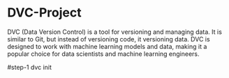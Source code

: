 # DVC-Project
DVC (Data Version Control) is a tool for versioning and managing data. It is similar 
to Git, but instead of versioning code, it versioning data. DVC is designed to
work with machine learning models and data, making it a popular choice for data
scientists and machine learning engineers.

#step-1
dvc init